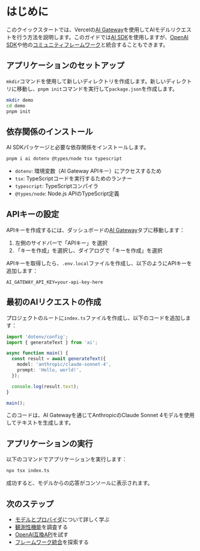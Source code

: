 # はじめに

このクイックスタートでは、Vercelの[AI Gateway](https://vercel.com/ai-gateway)を使用してAIモデルリクエストを行う方法を説明します。このガイドでは[AI SDK](https://ai-sdk.dev)を使用しますが、[OpenAI SDK](/docs/ai-gateway/openai-compat)や他の[コミュニティフレームワーク](/docs/ai-gateway/framework-integrations)と統合することもできます。

## アプリケーションのセットアップ

`mkdir`コマンドを使用して新しいディレクトリを作成します。新しいディレクトリに移動し、`pnpm init`コマンドを実行して`package.json`を作成します。

```bash
mkdir demo
cd demo
pnpm init
```

## 依存関係のインストール

AI SDKパッケージと必要な依存関係をインストールします。

```bash
pnpm i ai dotenv @types/node tsx typescript
```

- `dotenv`: 環境変数（AI Gateway APIキー）にアクセスするため
- `tsx`: TypeScriptコードを実行するためのランナー
- `typescript`: TypeScriptコンパイラ
- `@types/node`: Node.js APIのTypeScript定義

## APIキーの設定

APIキーを作成するには、ダッシュボードの[AI Gateway](https://vercel.com/d?to=%2F%5Bteam%5D%2F%7E%2Fai&title=Go+to+AI+Gateway)タブに移動します：

1. 左側のサイドバーで「APIキー」を選択
2. 「キーを作成」を選択し、ダイアログで「キーを作成」を選択

APIキーを取得したら、`.env.local`ファイルを作成し、以下のようにAPIキーを追加します：

```env
AI_GATEWAY_API_KEY=your-api-key-here
```

## 最初のAIリクエストの作成

プロジェクトのルートに`index.ts`ファイルを作成し、以下のコードを追加します：

```typescript
import 'dotenv/config';
import { generateText } from 'ai';

async function main() {
  const result = await generateText({
    model: 'anthropic/claude-sonnet-4',
    prompt: 'Hello, world!',
  });

  console.log(result.text);
}

main();
```

このコードは、AI Gatewayを通じてAnthropicのClaude Sonnet 4モデルを使用してテキストを生成します。

## アプリケーションの実行

以下のコマンドでアプリケーションを実行します：

```bash
npx tsx index.ts
```

成功すると、モデルからの応答がコンソールに表示されます。

## 次のステップ

- [モデルとプロバイダ](/docs/ai-gateway/models-and-providers)について詳しく学ぶ
- [観測性機能](/docs/ai-gateway/observability)を調査する
- [OpenAI互換API](/docs/ai-gateway/openai-compat)を試す
- [フレームワーク統合](/docs/ai-gateway/framework-integrations)を探索する
